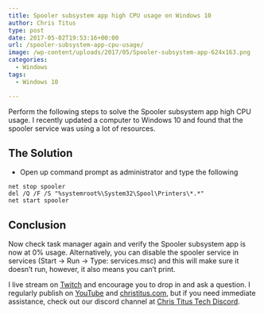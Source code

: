 ```yaml
---
title: Spooler subsystem app high CPU usage on Windows 10
author: Chris Titus
type: post
date: 2017-05-02T19:53:16+00:00
url: /spooler-subsystem-app-cpu-usage/
image: /wp-content/uploads/2017/05/Spooler-subsystem-app-624x163.png
categories:
  - Windows
tags:
  - Windows 10

---
```

Perform the following steps to solve the Spooler subsystem app high CPU usage. I recently updated a computer to Windows 10 and found that the spooler service was using a lot of resources.<!--more-->

## The Solution

  * Open up command prompt as administrator and type the following

```
net stop spooler
del /Q /F /S "%systemroot%\System32\Spool\Printers\*.*"
net start spooler
```

## Conclusion

Now check task manager again and verify the Spooler subsystem app is now at 0% usage. Alternatively, you can disable the spooler service in services (Start -> Run -> Type: services.msc) and this will make sure it doesn&#8217;t run, however, it also means you can&#8217;t print.

I live stream on [Twitch][1] and encourage you to drop in and ask a question. I regularly publish on [YouTube][2] and [christitus.com][3], but if you need immediate assistance, check out our discord channel at [Chris Titus Tech Discord][4].

 [1]: https://twitch.tv/christitustech
 [2]: https://www.youtube.com/c/ChrisTitusTech
 [3]: https://www.christitus.com/
 [4]: https://www.christitus.com/discord
